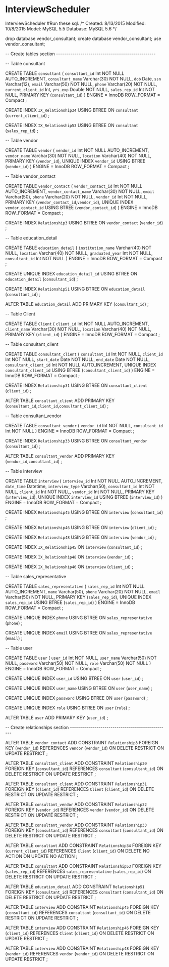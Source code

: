 # InterviewScheduler
InterviewScheduler
#Run these sql.
/*
Created: 8/13/2015
Modified: 10/8/2015
Model: MySQL 5.5
Database: MySQL 5.6
*/

drop database vendor_consultant;
create database vendor_consultant;
use vendor_consultant;



-- Create tables section -------------------------------------------------

-- Table consultant

CREATE TABLE `consultant`
(
  `consultant_id` Int NOT NULL AUTO_INCREMENT,
  `consultant_name` Varchar(30) NOT NULL,
  `dob` Date,
  `ssn` Varchar(12),
  `email` Varchar(50) NOT NULL,
  `phone` Varchar(20) NOT NULL,
  `current_client_id` Int,
  `yrs_exp` Double NOT NULL,
  `sales_rep_id` Int NOT NULL,
  PRIMARY KEY (`consultant_id`)
) ENGINE = InnoDB
 ROW_FORMAT = Compact
;

CREATE INDEX `IX_Relationship34` USING BTREE ON `consultant` (`current_client_id`)
;

CREATE INDEX `IX_Relationship53` USING BTREE ON `consultant` (`sales_rep_id`)
;

-- Table vendor

CREATE TABLE `vendor`
(
  `vendor_id` Int NOT NULL AUTO_INCREMENT,
  `vendor_name` Varchar(30) NOT NULL,
  `location` Varchar(40) NOT NULL,
  PRIMARY KEY (`vendor_id`),
 UNIQUE INDEX `vendor_id` USING BTREE (`vendor_id`)
) ENGINE = InnoDB
 ROW_FORMAT = Compact
;

-- Table vendor_contact

CREATE TABLE `vendor_contact`
(
  `vendor_contact_id` Int NOT NULL AUTO_INCREMENT,
  `vendor_contact_name` Varchar(30) NOT NULL,
  `email` Varchar(50),
  `phone` Varchar(20) NOT NULL,
  `vendor_id` Int NOT NULL,
  PRIMARY KEY (`vendor_contact_id`,`vendor_id`),
 UNIQUE INDEX `vendor_contact_id` USING BTREE (`vendor_contact_id`)
) ENGINE = InnoDB
 ROW_FORMAT = Compact
;

CREATE INDEX `Relationship3` USING BTREE ON `vendor_contact` (`vendor_id`)
;

-- Table education_detail

CREATE TABLE `education_detail`
(
  `institution_name` Varchar(40) NOT NULL,
  `location` Varchar(40) NOT NULL,
  `graduated_year` Int NOT NULL,
  `consultant_id` Int NOT NULL
) ENGINE = InnoDB
 ROW_FORMAT = Compact
;

CREATE UNIQUE INDEX `education_detail_id` USING BTREE ON `education_detail` (`consultant_id`)
;

CREATE INDEX `Relationship51` USING BTREE ON `education_detail` (`consultant_id`)
;

ALTER TABLE `education_detail` ADD  PRIMARY KEY (`consultant_id`)
;

-- Table Client

CREATE TABLE `Client`
(
  `client_id` Int NOT NULL AUTO_INCREMENT,
  `client_name` Varchar(30) NOT NULL,
  `location` Varchar(40) NOT NULL,
  PRIMARY KEY (`client_id`)
) ENGINE = InnoDB
 ROW_FORMAT = Compact
;

-- Table consultant_client

CREATE TABLE `consultant_client`
(
  `consultant_id` Int NOT NULL,
  `client_id` Int NOT NULL,
  `start_date` Date NOT NULL,
  `end_date` Date NOT NULL,
  `consultant_client_id` Int NOT NULL AUTO_INCREMENT,
 UNIQUE INDEX `consultant_client_id` USING BTREE (`consultant_client_id`)
) ENGINE = InnoDB
 ROW_FORMAT = Compact
;

CREATE INDEX `Relationship31` USING BTREE ON `consultant_client` (`client_id`)
;

ALTER TABLE `consultant_client` ADD  PRIMARY KEY (`consultant_id`,`client_id`,`consultant_client_id`)
;

-- Table consultant_vendor

CREATE TABLE `consultant_vendor`
(
  `vendor_id` Int NOT NULL,
  `consultant_id` Int NOT NULL
) ENGINE = InnoDB
 ROW_FORMAT = Compact
;

CREATE INDEX `Relationship33` USING BTREE ON `consultant_vendor` (`consultant_id`)
;

ALTER TABLE `consultant_vendor` ADD  PRIMARY KEY (`vendor_id`,`consultant_id`)
;

-- Table interview

CREATE TABLE `interview`
(
  `interview_id` Int NOT NULL AUTO_INCREMENT,
  `date_time` Datetime,
  `interview_type` Varchar(50),
  `consultant_id` Int NOT NULL,
  `client_id` Int NOT NULL,
  `vendor_id` Int NOT NULL,
  PRIMARY KEY (`interview_id`),
 UNIQUE INDEX `interview_id` USING BTREE (`interview_id`)
) ENGINE = InnoDB
 ROW_FORMAT = Compact
;

CREATE INDEX `Relationship45` USING BTREE ON `interview` (`consultant_id`)
;

CREATE INDEX `Relationship46` USING BTREE ON `interview` (`client_id`)
;

CREATE INDEX `Relationship48` USING BTREE ON `interview` (`vendor_id`)
;

CREATE INDEX `IX_Relationship45` ON `interview` (`consultant_id`)
;

CREATE INDEX `IX_Relationship48` ON `interview` (`vendor_id`)
;

CREATE INDEX `IX_Relationship46` ON `interview` (`client_id`)
;

-- Table sales_representative

CREATE TABLE `sales_representative`
(
  `sales_rep_id` Int NOT NULL AUTO_INCREMENT,
  `name` Varchar(50),
  `phone` Varchar(20) NOT NULL,
  `email` Varchar(50) NOT NULL,
  PRIMARY KEY (`sales_rep_id`),
 UNIQUE INDEX `sales_rep_id` USING BTREE (`sales_rep_id`)
) ENGINE = InnoDB
 ROW_FORMAT = Compact
;

CREATE UNIQUE INDEX `phone` USING BTREE ON `sales_representative` (`phone`)
;

CREATE UNIQUE INDEX `email` USING BTREE ON `sales_representative` (`email`)
;

-- Table user

CREATE TABLE `user`
(
  `user_id` Int NOT NULL,
  `user_name` Varchar(50) NOT NULL,
  `password` Varchar(50) NOT NULL,
  `role` Varchar(50) NOT NULL
) ENGINE = InnoDB
 ROW_FORMAT = Compact
;

CREATE UNIQUE INDEX `user_id` USING BTREE ON `user` (`user_id`)
;

CREATE UNIQUE INDEX `user_name` USING BTREE ON `user` (`user_name`)
;

CREATE UNIQUE INDEX `password` USING BTREE ON `user` (`password`)
;

CREATE UNIQUE INDEX `role` USING BTREE ON `user` (`role`)
;

ALTER TABLE `user` ADD  PRIMARY KEY (`user_id`)
;

-- Create relationships section ------------------------------------------------- 

ALTER TABLE `vendor_contact` ADD CONSTRAINT `Relationship3` FOREIGN KEY (`vendor_id`) REFERENCES `vendor` (`vendor_id`) ON DELETE RESTRICT ON UPDATE RESTRICT
;

ALTER TABLE `consultant_client` ADD CONSTRAINT `Relationship30` FOREIGN KEY (`consultant_id`) REFERENCES `consultant` (`consultant_id`) ON DELETE RESTRICT ON UPDATE RESTRICT
;

ALTER TABLE `consultant_client` ADD CONSTRAINT `Relationship31` FOREIGN KEY (`client_id`) REFERENCES `Client` (`client_id`) ON DELETE RESTRICT ON UPDATE RESTRICT
;

ALTER TABLE `consultant_vendor` ADD CONSTRAINT `Relationship32` FOREIGN KEY (`vendor_id`) REFERENCES `vendor` (`vendor_id`) ON DELETE RESTRICT ON UPDATE RESTRICT
;

ALTER TABLE `consultant_vendor` ADD CONSTRAINT `Relationship33` FOREIGN KEY (`consultant_id`) REFERENCES `consultant` (`consultant_id`) ON DELETE RESTRICT ON UPDATE RESTRICT
;

ALTER TABLE `consultant` ADD CONSTRAINT `Relationship34` FOREIGN KEY (`current_client_id`) REFERENCES `Client` (`client_id`) ON DELETE NO ACTION ON UPDATE NO ACTION
;

ALTER TABLE `consultant` ADD CONSTRAINT `Relationship53` FOREIGN KEY (`sales_rep_id`) REFERENCES `sales_representative` (`sales_rep_id`) ON DELETE RESTRICT ON UPDATE RESTRICT
;

ALTER TABLE `education_detail` ADD CONSTRAINT `Relationship51` FOREIGN KEY (`consultant_id`) REFERENCES `consultant` (`consultant_id`) ON DELETE RESTRICT ON UPDATE RESTRICT
;

ALTER TABLE `interview` ADD CONSTRAINT `Relationship45` FOREIGN KEY (`consultant_id`) REFERENCES `consultant` (`consultant_id`) ON DELETE RESTRICT ON UPDATE RESTRICT
;

ALTER TABLE `interview` ADD CONSTRAINT `Relationship46` FOREIGN KEY (`client_id`) REFERENCES `Client` (`client_id`) ON DELETE RESTRICT ON UPDATE RESTRICT
;

ALTER TABLE `interview` ADD CONSTRAINT `Relationship48` FOREIGN KEY (`vendor_id`) REFERENCES `vendor` (`vendor_id`) ON DELETE RESTRICT ON UPDATE RESTRICT
;

